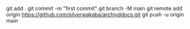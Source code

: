 git add .
git commit -m "first commit"
git branch -M main
git remote add origin https://github.com/silverwakaba/archivddocs.git
git push -u origin main